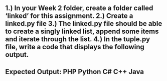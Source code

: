 1.) In your Week 2 folder, create a folder called ‘linked’ for this assignment.
2.) Create a linked.py file
3.) The linked.py file should be able to create a singly linked list, append some items and iterate through the list.
4.) In the tuple.py file, write a code that displays the following output. 
-----------------------------------------------------------------------------------------------------------
Expected Output:
PHP
Python
C#
C++
Java
-----------------------------------------------------------------------------------------------------------